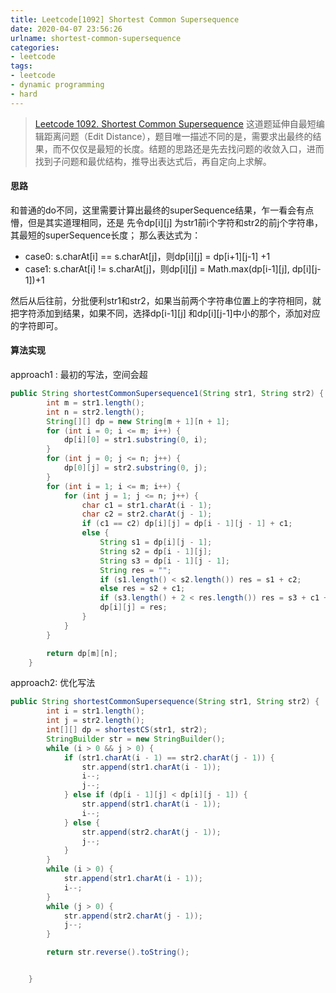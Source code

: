 ```yaml
---
title: Leetcode[1092] Shortest Common Supersequence
date: 2020-04-07 23:56:26
urlname: shortest-common-supersequence
categories:
- leetcode
tags:
- leetcode
- dynamic programming
- hard
---
```

>[Leetcode 1092. Shortest Common Supersequence](https://leetcode.com/problems/shortest-common-supersequence/)
这道题延伸自最短编辑距离问题（Edit Distance），题目唯一描述不同的是，需要求出最终的结果，而不仅仅是最短的长度。结题的思路还是先去找问题的收敛入口，进而找到子问题和最优结构，推导出表达式后，再自定向上求解。

<!--more-->

#### 思路
和普通的do不同，这里需要计算出最终的superSequence结果，乍一看会有点懵，但是其实道理相同，还是
先令dp[i][j] 为str1前i个字符和str2的前j个字符串，其最短的superSequence长度；
那么表达式为：
- case0: s.charAt[i] == s.charAt[j]，则dp[i][j] = dp[i+1][j-1] +1
- case1: s.charAt[i] != s.charAt[j]，则dp[i][j] = Math.max(dp[i-1][j], dp[i][j-1])+1

然后从后往前，分批便利str1和str2，如果当前两个字符串位置上的字符相同，就把字符添加到结果，如果不同，选择dp[i-1][j] 和dp[i][j-1]中小的那个，添加对应的字符即可。

#### 算法实现

approach1 : 最初的写法，空间会超
```java
public String shortestCommonSupersequence1(String str1, String str2) {
        int m = str1.length();
        int n = str2.length();
        String[][] dp = new String[m + 1][n + 1];
        for (int i = 0; i <= m; i++) {
            dp[i][0] = str1.substring(0, i);
        }
        for (int j = 0; j <= n; j++) {
            dp[0][j] = str2.substring(0, j);
        }
        for (int i = 1; i <= m; i++) {
            for (int j = 1; j <= n; j++) {
                char c1 = str1.charAt(i - 1);
                char c2 = str2.charAt(j - 1);
                if (c1 == c2) dp[i][j] = dp[i - 1][j - 1] + c1;
                else {
                    String s1 = dp[i][j - 1];
                    String s2 = dp[i - 1][j];
                    String s3 = dp[i - 1][j - 1];
                    String res = "";
                    if (s1.length() < s2.length()) res = s1 + c2;
                    else res = s2 + c1;
                    if (s3.length() + 2 < res.length()) res = s3 + c1 + c2;
                    dp[i][j] = res;
                }
            }
        }

        return dp[m][n];
    }
```

approach2: 优化写法
```java
public String shortestCommonSupersequence(String str1, String str2) {
        int i = str1.length();
        int j = str2.length();
        int[][] dp = shortestCS(str1, str2);
        StringBuilder str = new StringBuilder();
        while (i > 0 && j > 0) {
            if (str1.charAt(i - 1) == str2.charAt(j - 1)) {
                str.append(str1.charAt(i - 1));
                i--;
                j--;
            } else if (dp[i - 1][j] < dp[i][j - 1]) {
                str.append(str1.charAt(i - 1));
                i--;
            } else {
                str.append(str2.charAt(j - 1));
                j--;
            }
        }
        while (i > 0) {
            str.append(str1.charAt(i - 1));
            i--;
        }
        while (j > 0) {
            str.append(str2.charAt(j - 1));
            j--;
        }

        return str.reverse().toString();


    }
```